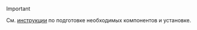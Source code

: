 > [!IMPORTANT]
> См. [инструкции](../dotnet-sdk-azure-sample-readme.md) по подготовке необходимых компонентов и установке.